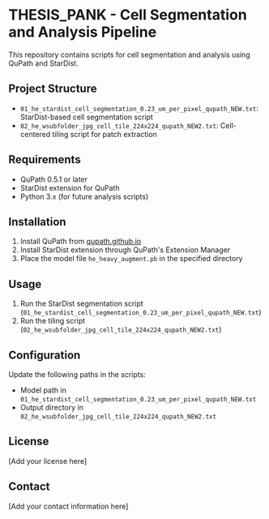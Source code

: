 # THESIS_PANK - Cell Segmentation and Analysis Pipeline

This repository contains scripts for cell segmentation and analysis using QuPath and StarDist.

## Project Structure

- `01_he_stardist_cell_segmentation_0.23_um_per_pixel_qupath_NEW.txt`: StarDist-based cell segmentation script
- `02_he_wsubfolder_jpg_cell_tile_224x224_qupath_NEW2.txt`: Cell-centered tiling script for patch extraction

## Requirements

- QuPath 0.5.1 or later
- StarDist extension for QuPath
- Python 3.x (for future analysis scripts)

## Installation

1. Install QuPath from [qupath.github.io](https://qupath.github.io)
2. Install StarDist extension through QuPath's Extension Manager
3. Place the model file `he_heavy_augment.pb` in the specified directory

## Usage

1. Run the StarDist segmentation script (`01_he_stardist_cell_segmentation_0.23_um_per_pixel_qupath_NEW.txt`)
2. Run the tiling script (`02_he_wsubfolder_jpg_cell_tile_224x224_qupath_NEW2.txt`)

## Configuration

Update the following paths in the scripts:
- Model path in `01_he_stardist_cell_segmentation_0.23_um_per_pixel_qupath_NEW.txt`
- Output directory in `02_he_wsubfolder_jpg_cell_tile_224x224_qupath_NEW2.txt`

## License

[Add your license here]

## Contact

[Add your contact information here] 